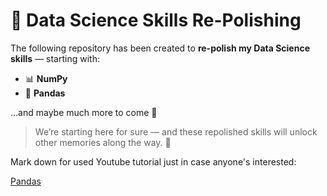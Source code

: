 # 🧠 Data Science Skills Re-Polishing

The following repository has been created to **re-polish my Data Science skills** — starting with:

- 📊 **NumPy**  
- 🐼 **Pandas**  

…and maybe much more to come 🚀  

> We’re starting here for sure — and these repolished skills will unlock other memories along the way. 🔄

Mark down for used Youtube tutorial just in case anyone's interested:

[Pandas](https://www.youtube.com/watch?v=EXIgjIBu4EU)